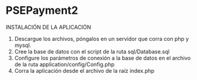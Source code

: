 # PSEPayment2

INSTALACIÓN DE LA APLICACIÓN

1. Descargue los archivos, póngalos en un servidor que corra con php y mysql.
2. Cree la base de datos con el script de la ruta sql/Database.sql
3. Configure los parámetros de conexión a la base de datos en el archivo de la ruta application/config/Config.php
4. Corra la aplicación desde el archivo de la raíz index.php